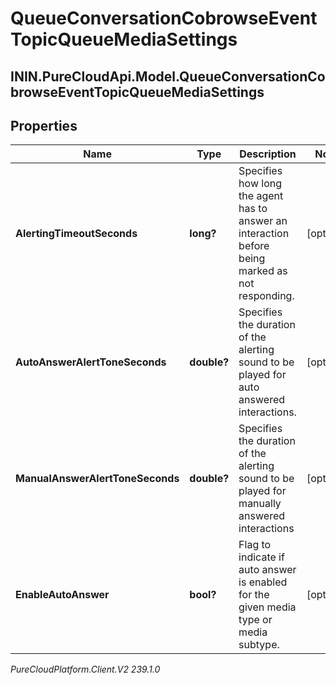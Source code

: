 # QueueConversationCobrowseEventTopicQueueMediaSettings

## ININ.PureCloudApi.Model.QueueConversationCobrowseEventTopicQueueMediaSettings

## Properties

|Name | Type | Description | Notes|
|------------ | ------------- | ------------- | -------------|
| **AlertingTimeoutSeconds** | **long?** | Specifies how long the agent has to answer an interaction before being marked as not responding. | [optional] |
| **AutoAnswerAlertToneSeconds** | **double?** | Specifies the duration of the alerting sound to be played for auto answered interactions. | [optional] |
| **ManualAnswerAlertToneSeconds** | **double?** | Specifies the duration of the alerting sound to be played for manually answered interactions | [optional] |
| **EnableAutoAnswer** | **bool?** | Flag to indicate if auto answer is enabled for the given media type or media subtype. | [optional] |



_PureCloudPlatform.Client.V2 239.1.0_
